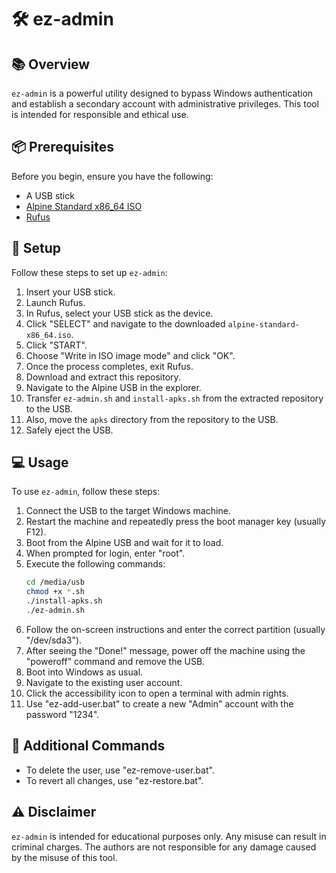 # 🛠️ ez-admin

## 📚 Overview

`ez-admin` is a powerful utility designed to bypass Windows authentication and establish a secondary account with administrative privileges. This tool is intended for responsible and ethical use.

## 📦 Prerequisites

Before you begin, ensure you have the following:

- A USB stick
- [Alpine Standard x86_64 ISO](https://alpinelinux.org/downloads/)
- [Rufus](https://github.com/pbatard/rufus/releases/latest)

## 🚀 Setup

Follow these steps to set up `ez-admin`:

1. Insert your USB stick.
2. Launch Rufus.
3. In Rufus, select your USB stick as the device.
4. Click "SELECT" and navigate to the downloaded `alpine-standard-x86_64.iso`.
5. Click "START".
6. Choose "Write in ISO image mode" and click "OK".
7. Once the process completes, exit Rufus.
8. Download and extract this repository.
9. Navigate to the Alpine USB in the explorer.
10. Transfer `ez-admin.sh` and `install-apks.sh` from the extracted repository to the USB.
11. Also, move the `apks` directory from the repository to the USB.
12. Safely eject the USB.

## 💻 Usage

To use `ez-admin`, follow these steps:

1. Connect the USB to the target Windows machine.
2. Restart the machine and repeatedly press the boot manager key (usually F12).
3. Boot from the Alpine USB and wait for it to load.
4. When prompted for login, enter "root".
5. Execute the following commands:
    ```bash
    cd /media/usb
    chmod +x *.sh
    ./install-apks.sh
    ./ez-admin.sh
    ```
6. Follow the on-screen instructions and enter the correct partition (usually "/dev/sda3").
7. After seeing the "Done!" message, power off the machine using the "poweroff" command and remove the USB.
8. Boot into Windows as usual.
9. Navigate to the existing user account.
10. Click the accessibility icon to open a terminal with admin rights.
11. Use "ez-add-user.bat" to create a new "Admin" account with the password "1234".

## 🧹 Additional Commands

- To delete the user, use "ez-remove-user.bat".
- To revert all changes, use "ez-restore.bat".

## ⚠️ Disclaimer

`ez-admin` is intended for educational purposes only. Any misuse can result in criminal charges. The authors are not responsible for any damage caused by the misuse of this tool.
